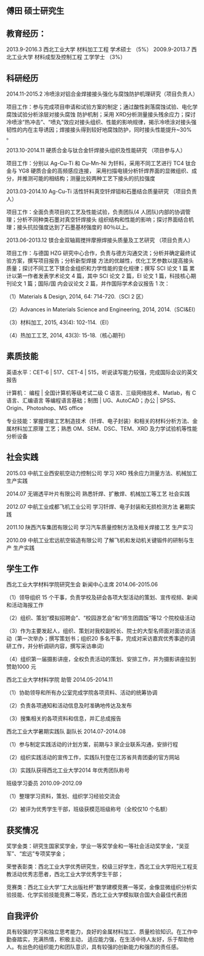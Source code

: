 傅田 硕士研究生
-------------------

教育经历：
----------
2013.9-2016.3 西北工业大学 材料加工工程 学术硕士 （5%）
2009.9-2013.7 西北工业大学 材料成型及控制工程 工学学士 （3%）

科研经历
-------------------------
2014.11-2015.2 冷喷涂对铝合金焊接接头强化与腐蚀防护机理研究（项目负责人）

项目工作：参与完成项目申请和试验方案的制定；通过酸性剥落腐蚀试验、电化学腐蚀试验分析涂层对接头腐蚀 防护机制；采用 XRD分析测量接头残余应力；探讨冷喷涂“热冲击”、“喷丸”效应对接头组织、性能的影响规律，揭示冷喷涂对接头强韧性的内在主导诱因；焊接接头得到较好地腐蚀防护，同时接头性能提升~30% 。

2013.10-2014.11   硬质合金与钛合金钎焊接头组织及性能研究 （项目参与人）

项目工作：分别以 Ag-Cu-Ti 和 Cu-Mn-Ni 为钎料，采用不同工艺进行 TC4 钛合金与 YG8 硬质合金的高频感应连接， 采用扫描电镜分析钎焊界面的显微组织、成分，并推测可能的相结构；测量比较两种工艺下接头的抗拉强度 

2013.03-2014.10   Ag-Cu-Ti 活性钎料真空钎焊钼和石墨结合质量研究   （项目负责人）

项目工作：全面负责项目的工艺及性能试验，负责团队(4 人团队)内部的协调管理；分析不同种类石墨对真空钎焊接头 组织结构和性能的影响；探讨界面结合机理；接头抗拉强度达到了石墨基材强度的 80％以上。

2013.06-2013.12   镁合金双轴肩搅拌摩擦焊接头质量及工艺研究  （项目负责人）

项目工作：与德国 HZG 研究中心合作，负责与德方沟通交流；分析并确定最终试验方案，撰写项目报告；分析新型焊接 方法的优越性，优化工艺参数以提高接头质量；探讨不同工艺下镁合金组织和力学性能的变化规律；撰写 SCI 论文 1 篇  累计以第一作者发表学术论文 4 篇，其中 SCI 论文 2 篇，EI 论文 1 篇，科技核心期刊论文 1 篇；国际/国 内会议论文 2 篇，并作国际学术会议报告 1 次：

（1）Materials & Design, 2014, 64: 714-720.（SCI 2 区） 

（2）Advances in Materials Science and Engineering, 2014, 2014.（SCI&EI）

（3）材料加工, 2015, 43(4): 102-114.（EI）

（4）热加工工艺, 2014, 43(3): 15-18.（核心期刊）  

素质技能
-------------------------
英语水平：CET-6 | 517、CET-4 | 515，听说读写能力较强，完成国际会议的英文报告 

计算机：  编程 | 全国计算机等级考试二级 C 语言、三级网络技术、Matlab，有 C 语言、汇编语言 等编程语言基础；制图 | UG、AutoCAD；办公 | SPSS、Origin、Photoshop、MS office

专业技能：掌握焊接工艺制造技术（钎焊、电子封装）和相关的材料分析方法、金属材料加工原理 工艺；熟悉 OM、SEM、DSC、TEM、XRD 及力学试验机等性能分析设备


社会实践
-------------------------
2015.03  中航工业西安航空动力控制公司  学习 XRD 残余应力测量方法、机械加工     生产实践 

2014.07  无锡透平叶片有限公司          熟悉钎焊、扩散焊、机械加工等工艺        社会实践 

2012.07  中航工业成都飞机工业公司      学习钎焊、电子封装和无损检测方法        暑期实践

2011.10  陕西汽车集团有限公司          学习汽车质量控制方法及相关焊接工艺      生产实习 

2010.09  中航工业宏远航空锻造有限公司  了解飞机和发动机关键锻件的研制与生产    生产实践 

学生工作
-------------------------
西北工业大学材料学院研究生会                新闻中心主席                      2014.06-2015.06 

（1）领导组织 15 个干事，负责学校及研会各项大型活动的策划、宣传视频、新闻和活动海报工作 

（2）组织、策划“模拟招聘会”、“校园游艺会”和“师生团圆饭”等12 个院校级活动

（3）作为主要发起人，组织、策划对我校副校长、院士的大型名师面对面访谈活动（第一次举办；撰写策划书；组织20
多名干事，完成对采访嘉宾优秀事迹的调研工作，并分析调研内容，撰写采访串词）

（4）组织第一届摄影讲座，全权负责活动的策划、安排工作，并为摄影讲座拉到赞助1000 元

西北工业大学材料学院                        助管                              2014.05-2014.11

（1）协助领导和所有办公室完成学院各项资料、活动的统筹协调

（2）负责各项通知和活动信息及时准确地传达及发布

（3）搜集相关的各项资料和信息，并汇总成报告

西北工业大学暑期实践队                      副队长                            2014.07-2014.08

（1）参与制定实践活动的计划方案，前期与3 家企业联系沟通，安排行程

（2）组织实践活动的宣传工作，实践队刊登在江苏省共青团委的官方网站

（3）实践队获得西北工业大学2014 年优秀团队称号

班级学习委员                                                                  2010.09-2012.09

（1）整理学习资料，策划、组织学习经验交流会

（2）被评为优秀学生干部，班级获模范班级称号（全校仅10 个名额）

获奖情况
-------------------------
奖学金类：研究生国家奖学金，学业一等奖学金和一等社会活动奖学金，“吴亚军”、“宏远”专项奖学金；

荣誉表彰类：西北工业大学优秀研究生，校级三好学生，西北工业大学阳光工程支教活动优秀志愿者，西北工业大学优秀学生干部；

竞赛类：西北工业大学“工大出版社杯”数学建模竞赛一等奖，金像显微组织分析实验技能、化学实验技能竞赛二等奖，西北工业大学模拟联合国大会最佳代表团

自我评价
-------------------------
具有较强的学习和独立思考能力，良好的金属材料加工、质量检验知识。在工作中勤奋踏实，充满热情，积极主动，
适应能力强，在生活中待人友好，乐于帮助他人。有出色的组织能力和团队意识，具有较强的创新能力和强烈的责任感。




